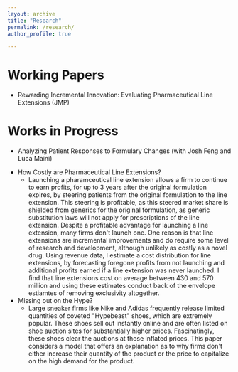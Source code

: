```yaml
---
layout: archive
title: "Research"
permalink: /research/
author_profile: true

---
```


Working Papers
======
* Rewarding Incremental Innovation: Evaluating Pharmaceutical Line Extensions (JMP)

Works in Progress
======
* Analyzing Patient Responses to Formulary Changes (with Josh Feng and Luca Maini)
<!---
** Placing a product on a favorable drug tier is very valuable for drug manufacturers, as it leads to higher demand for their product. If a drug manufacturer is able to move to a better tier, from one year to another, all else equal, they should expect consumers to shift to their product. However, due to history dependence, patients may find a switch costly, which may limit the upside of a drug manufacturer going for a better tier. Using private claims data, we estimate demand in the insulin market for patients that are on plans that have an insulin product shift tiers between years. Preliminary results suggest that patients do predominantly shift towards the cheaper alternative, even in the presence of history dependence.
--->
* How Costly are Pharmaceutical Line Extensions?
    * Launching a pharamceutical line extension allows a firm to continue to earn profits, for up to 3 years after the original formulation expires, by steering patients from the original formulation to the line extension. This steering is profitable, as this steered market share is shielded from generics for the original formulation, as generic substitution laws will not apply for prescriptions of the line extension. Despite a profitable advantage for launching a line extension, many firms don't launch one. One reason is that line extensions are incremental improvements and do require some level of research and development, although unlikely as costly as a novel drug. Using revenue data, I estimate a cost distribution for line extensions, by forecasting foregone profits from not launching and additional profits earned if a line extension was never launched. I find that line extensions cost on average between 430 and 570 million and using these estimates conduct back of the envelope estiamtes of removing exclusivity altogether.
* Missing out on the Hype?
    * Large sneaker firms like Nike and Adidas frequently release limited quantities of coveted "Hypebeast" shoes, which are extremely popular. These shoes sell out instantly online and are often listed on shoe auction sites for substantially higher prices. Fascinatingly, these shoes clear the auctions at those inflated prices. This paper considers a model that offers an explanation as to why firms don't either increase their quantity of the product or the price to capitalize on the high demand for the product. 

<!---
{% if author.googlescholar %}
  You can also find my articles on <u><a href="{{author.googlescholar}}">my Google Scholar profile</a>.</u>
{% endif %}

{% include base_path %}

{% for post in site.publications reversed %}
  {% include archive-single.html %}
{% endfor %}

---->

